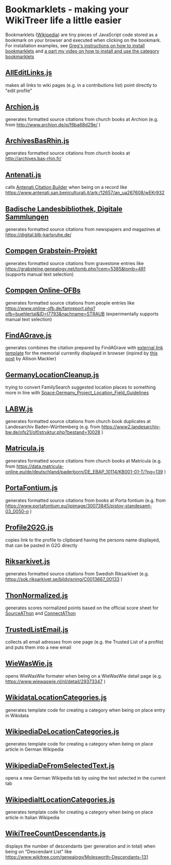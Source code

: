 # Bookmarklets - making your WikiTreer life a little easier
Bookmarklets ([Wikipedia](https://en.wikipedia.org/wiki/Bookmarklet)) are tiny pieces of JavaScript code stored as a bookmark on your browser and executed when clicking on the bookmark. For installation examples, see [Greg's instructions on how to install bookmarklets](https://youtu.be/50M-w_yXHzs) and [a part my video on how to install and use the category bookmarklets](https://youtu.be/okOe7sHjuQs?t=147)

## [AllEditLinks.js](AllEditLinks.js)
makes all links to wiki pages (e.g. in a contributions list) point directly to "edit profile"

## [Archion.js](Archion.js)
generates formatted source citations from church books at Archion (e.g. from http://www.archion.de/p/f6ba68d29e/ )

## [ArchivesBasRhin.js](ArchivesBasRhin.js)
generates formatted source citations from church books at http://archives.bas-rhin.fr/

## [Antenati.js](Antenati.js)
calls [Antenati Citation Builder](https://apps.wikitree.com/apps/clarke11007/antenati.php) when being on a record like https://www.antenati.san.beniculturali.it/ark:/12657/an_ua267608/wEKr932

## [Badische Landesbibliothek, Digitale Sammlungen](BLB_Newspapers.js)
generates formatted source citations from newspapers and magazines at https://digital.blb-karlsruhe.de/

## [Compgen Grabstein-Projekt](Compgen_Gravestones.js)
generates formatted source citations from gravestone entries like https://grabsteine.genealogy.net/tomb.php?cem=5385&tomb=481 (supports manual text selection)

## [Compgen Online-OFBs](Compgen_OFBs.js)
generates formatted source citations from people entries like https://www.online-ofb.de/famreport.php?ofb=buehlertal&ID=I7793&nachname=STRAUB  (experimentally supports manual text selection)

## [FindAGrave.js](FindAGrave.js)
generates combines the citation prepared by FindAGrave with [external link template](https://www.wikitree.com/wiki/Template:FindAGrave) for the  memorial currently displayed in browser (inpired by [this post](https://www.wikitree.com/g2g/569133/citation-help-findagrave-now-provides-citation-suggestion) by Allison Mackler)

## [GermanyLocationCleanup.js](GermanyLocationCleanup.js)
trying to convert FamilySearch suggested location places to something more in line with [Space:Germany_Project_Location_Field_Guidelines](https://www.wikitree.com/wiki/Space:Germany_Project_Location_Field_Guidelines)

## [LABW.js](LABW.js)
generates formatted source citations from church book duplicates at Landesarchiv Baden-Württemberg (e.g. from https://www2.landesarchiv-bw.de/ofs21/olf/struktur.php?bestand=10028 )

## [Matricula.js](Matricula.js)
generates formatted source citations from church books at Matricula (e.g. from https://data.matricula-online.eu/de/deutschland/paderborn/DE_EBAP_10114/KB001-01-T/?pg=139 )

## [PortaFontium.js](PortaFontium.js)
generates formatted source citations from books at Porta fontium (e.g. from https://www.portafontium.eu/iipimage/30073845/pistov-standesamt-03_0050-o )

## [Profile2G2G.js](Profile2G2G.js)
copies link to the profile to clipboard having the persons name displayed, that can be pasted in G2G directly

## [Riksarkivet.js](Riksarkivet.js)
generates formatted source citations from Swedish Riksarkivet (e.g. https://sok.riksarkivet.se/bildvisning/C0013667_00133 )

## [ThonNormalized.js](ThonNormalized.js)
generates scores normalized points based on the official score sheet for [SourceAThon](https://wikitree.sdms.si/Challenges/SourceAThon/TeamAndUser.htm) and [ConnectAThon](https://wikitree.sdms.si/Challenges/ConnectAThon/TeamAndUser.htm)

## [TrustedListEmail.js](TrustedListEmail.js)
collects all email adresses from one page (e.g. the Trusted List of a profile) and puts them into a new email

## [WieWasWie.js](WieWasWie.js)
opens WieWasWie formater when being on a WieWasWie detail page (e.g. https://www.wiewaswie.nl/nl/detail/29373347 )

## [WikidataLocationCategories.js](WikidataLocationCategories.js)
generates template code for creating a category when being on place entry in Wikidata

## [WikipediaDeLocationCategories.js](WikipediaDeLocationCategories.js)
generates template code for creating a category when being on place article in German Wikipedia

## [WikipediaDeFromSelectedText.js](WikipediaDeFromSelectedText.js)
opens a new German Wikipedia tab by using the text selected in the current tab

## [WikipediaItLocationCategories.js](WikipediaItLocationCategories.js)
generates template code for creating a category when being on place article in Italian Wikipedia

## [WikiTreeCountDescendants.js](WikiTreeCountDescendants.js)
displays the number of descendants (per generation and in total) when being on "Descendant List" like https://www.wikitree.com/genealogy/Molesworth-Descendants-131
